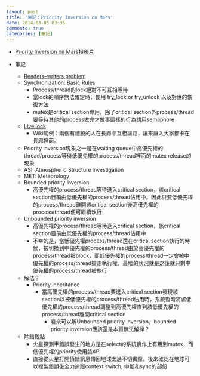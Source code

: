```yaml
---
layout: post
title: '筆記：Priority Inversion on Mars'
date: 2014-03-05 03:35
comments: true
categories: [筆記]
---
```

* [Priority Inversion on Mars投影片](http://www.slideshare.net/jserv/priority-inversion-30367388)

* 筆記
	* [Readers–writers problem](http://en.wikipedia.org/wiki/Readers%E2%80%93writers_problem)
	*	Synchronization: Basic Rules
		*	Process/thread的lock絕對不可互相等待
		* 當lock的順序無法確定時，使用 try_lock or try_unlock 以及對應的恢復方法
		* mutex是critical section專用，除了critical section外process/thread要等待其他的process做完才做事這樣的行為請用semaphore
	* [Live lock](http://en.wikipedia.org/wiki/Deadlock#Livelock)
		*	Wiki範例：兩個有禮貌的人在長廊中互相讓路，讓來讓入大家都卡在長廊裡面。
	* Priority inversion現象之一是在waiting queue中高優先權的thread/process等待低優先權的process/thread裡面的mutex release的現象
	* ASI:  Atmospheric Structure Investigation
	*	MET: Meteorology 
	* Bounded priority inversion
		* 高優先權的process/thread等待進入critical section，該critical section目前由低優先權的process/thread佔用中。因此只要低優先權的process/thread離開該critical section後高優先權的process/thread便可繼續執行
	* Unbounded priority inversion
		* 高優先權的process/thread等待進入critical section，該critical section目前由低優先權的process/thread佔用中
		* 不幸的是，當低優先權process/thread還在critical section執行的時候，被切換到中優先權的process/thread由於高優先權的process/thread被block，而低優先權的process/thread一定會被中優先權的process/thread搶走執行權。最壞的狀況就是之後就只剩中優先權的process/thread被執行
	*	解法？
		* Priority inheritance
			* 當高優先權的process/thread要進入critical section發現該section以被低優先權的process/thread佔用時，系統暫時將該低優先權的process/thread調整到高優先權直到該低優先權的process/thread離開critical section
				* 看來可以解Unbounded priority inversion，bounded priority inversion應該還是本質無法解掉？
	*	除錯觀點
		* 火星探測車錯誤發生的地方是在select的系統實作上有用到mutex，而低優先權的priority使用該API
		* 直接從火星打開偵錯訊息傳回地球太過不切實際。後來確認在地球可以複製錯誤後全力追蹤context switch, 中斷和sync的部份   
